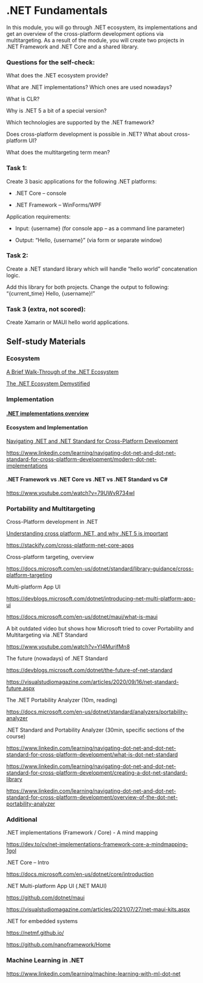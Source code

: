 # .NET Fundamentals

In this module, you will go through .NET ecosystem, its implementations and get an overview of the cross-platform development options via multitargeting. As a result of the module, you will create two projects in .NET Framework and .NET Core and a shared library.  

### Questions for the self-check:

What does the .NET ecosystem provide?

What are .NET implementations? Which ones are used nowadays?

What is CLR?

Why is .NET 5 a bit of a special version?

Which technologies are supported by the .NET framework?

Does cross-platform development is possible in .NET? What about cross-platform UI?

What does the multitargeting term mean?

### Task 1:

Create 3 basic applications for the following .NET platforms:

* .NET Core – console

* .NET Framework – WinForms/WPF

Application requirements:

* Input: {username} (for console app – as a command line parameter)

* Output: “Hello, {username}” (via form or separate window) 

### Task 2:  

Create a .NET standard library which will handle “hello world” concatenation logic. 

Add this library for both projects. Change the output to following: “{current_time} Hello, {username}!”

### Task 3 (extra, not scored): 

Create Xamarin or MAUI hello world applications.

## Self-study Materials

### Ecosystem
[A Brief Walk-Through of the .NET Ecosystem](https://dzone.com/articles/a-brief-walk-through-net-ecosystem)

[The .NET Ecosystem Demystified](https://stackify.com/net-ecosystem-demystified)

### Implementation

#### [.NET implementations overview](https://docs.microsoft.com/en-us/dotnet/standard/components#net-implementations)

#### Ecosystem and Implementation

[Navigating .NET and .NET Standard for Cross-Platform Development](https://www.linkedin.com/learning/navigating-dot-net-and-dot-net-standard-for-cross-platform-development/the-evolution-of-dot-net)

https://www.linkedin.com/learning/navigating-dot-net-and-dot-net-standard-for-cross-platform-development/modern-dot-net-implementations

#### .NET Framework vs .NET Core vs .NET vs .NET Standard vs C#

https://www.youtube.com/watch?v=79UWvR734wI

### Portability and Multitargeting
Cross-Platform development in .NET

[Understanding cross platform .NET, and why .NET 5 is important](https://www.fearofoblivion.com/understanding-cross-platform-NET-and-why-NET-5-is-important)

https://stackify.com/cross-platform-net-core-apps

Cross-platform targeting, overview

https://docs.microsoft.com/en-us/dotnet/standard/library-guidance/cross-platform-targeting

Multi-platform App UI

https://devblogs.microsoft.com/dotnet/introducing-net-multi-platform-app-ui

https://docs.microsoft.com/en-us/dotnet/maui/what-is-maui

A bit outdated video but shows how Microsoft tried to cover Portability and Multitargeting via .NET Standard

https://www.youtube.com/watch?v=YI4MurjfMn8

The future (nowadays) of .NET Standard

https://devblogs.microsoft.com/dotnet/the-future-of-net-standard

https://visualstudiomagazine.com/articles/2020/09/16/net-standard-future.aspx

The .NET Portability Analyzer (10m, reading)

https://docs.microsoft.com/en-us/dotnet/standard/analyzers/portability-analyzer

.NET Standard and Portability Analyzer (30min, specific sections of the course)

https://www.linkedin.com/learning/navigating-dot-net-and-dot-net-standard-for-cross-platform-development/what-is-dot-net-standard

https://www.linkedin.com/learning/navigating-dot-net-and-dot-net-standard-for-cross-platform-development/creating-a-dot-net-standard-library

https://www.linkedin.com/learning/navigating-dot-net-and-dot-net-standard-for-cross-platform-development/overview-of-the-dot-net-portability-analyzer

### Additional
.NET implementations (Framework / Core) - A mind mapping

https://dev.to/cv/net-implementations-framework-core-a-mindmapping-1gol

.NET Core – Intro

https://docs.microsoft.com/en-us/dotnet/core/introduction

.NET Multi-platform App UI (.NET MAUI)

https://github.com/dotnet/maui

https://visualstudiomagazine.com/articles/2021/07/27/net-maui-kits.aspx

.NET for embedded systems

https://netmf.github.io/

https://github.com/nanoframework/Home

### Machine Learning in .NET

https://www.linkedin.com/learning/machine-learning-with-ml-dot-net 
